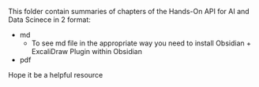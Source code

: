 This folder contain summaries of chapters of the Hands-On API for AI and Data Scinece in 2 format:
* md
    * To see md file in the appropriate way you need to install Obsidian + ExcaliDraw Plugin within Obsidian
* pdf

Hope it be a helpful resource
